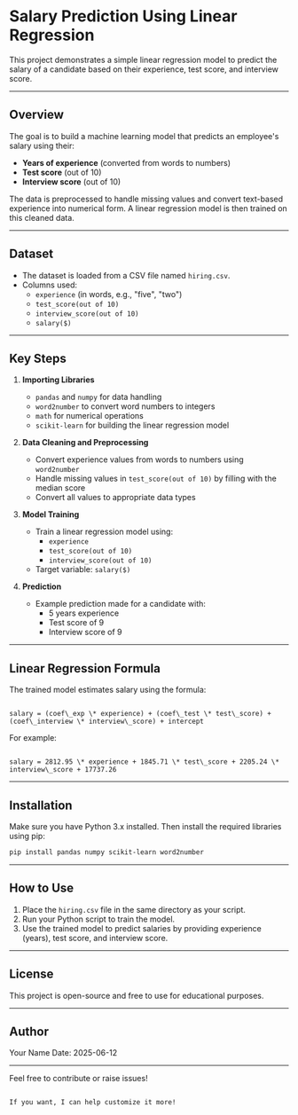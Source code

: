 # Salary Prediction Using Linear Regression

This project demonstrates a simple linear regression model to predict the salary of a candidate based on their experience, test score, and interview score.

---

## Overview

The goal is to build a machine learning model that predicts an employee's salary using their:

- **Years of experience** (converted from words to numbers)
- **Test score** (out of 10)
- **Interview score** (out of 10)

The data is preprocessed to handle missing values and convert text-based experience into numerical form. A linear regression model is then trained on this cleaned data.

---

## Dataset

- The dataset is loaded from a CSV file named `hiring.csv`.
- Columns used:
  - `experience` (in words, e.g., "five", "two")
  - `test_score(out of 10)`
  - `interview_score(out of 10)`
  - `salary($)`

---

## Key Steps

1. **Importing Libraries**

   - `pandas` and `numpy` for data handling
   - `word2number` to convert word numbers to integers
   - `math` for numerical operations
   - `scikit-learn` for building the linear regression model

2. **Data Cleaning and Preprocessing**

   - Convert experience values from words to numbers using `word2number`
   - Handle missing values in `test_score(out of 10)` by filling with the median score
   - Convert all values to appropriate data types

3. **Model Training**

   - Train a linear regression model using:
     - `experience`
     - `test_score(out of 10)`
     - `interview_score(out of 10)`
   - Target variable: `salary($)`

4. **Prediction**

   - Example prediction made for a candidate with:
     - 5 years experience
     - Test score of 9
     - Interview score of 9

---

## Linear Regression Formula

The trained model estimates salary using the formula:

```

salary = (coef\_exp \* experience) + (coef\_test \* test\_score) + (coef\_interview \* interview\_score) + intercept

```

For example:

```

salary = 2812.95 \* experience + 1845.71 \* test\_score + 2205.24 \* interview\_score + 17737.26

````

---

## Installation

Make sure you have Python 3.x installed. Then install the required libraries using pip:

```bash
pip install pandas numpy scikit-learn word2number
````

---

## How to Use

1. Place the `hiring.csv` file in the same directory as your script.
2. Run your Python script to train the model.
3. Use the trained model to predict salaries by providing experience (years), test score, and interview score.

---

## License

This project is open-source and free to use for educational purposes.

---

## Author

Your Name
Date: 2025-06-12

---

Feel free to contribute or raise issues!

```

If you want, I can help customize it more!
```
